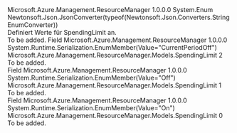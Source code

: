 <Type Name="SpendingLimit" FullName="Microsoft.Azure.Management.ResourceManager.Models.SpendingLimit">
  <TypeSignature Language="C#" Value="public enum SpendingLimit" />
  <TypeSignature Language="ILAsm" Value=".class public auto ansi sealed SpendingLimit extends System.Enum" />
  <TypeSignature Language="DocId" Value="T:Microsoft.Azure.Management.ResourceManager.Models.SpendingLimit" />
  <TypeSignature Language="VB.NET" Value="Public Enum SpendingLimit" />
  <TypeSignature Language="F#" Value="type SpendingLimit = " />
  <AssemblyInfo>
    <AssemblyName>Microsoft.Azure.Management.ResourceManager</AssemblyName>
    <AssemblyVersion>1.0.0.0</AssemblyVersion>
  </AssemblyInfo>
  <Base>
    <BaseTypeName>System.Enum</BaseTypeName>
  </Base>
  <Attributes>
    <Attribute>
      <AttributeName>Newtonsoft.Json.JsonConverter(typeof(Newtonsoft.Json.Converters.StringEnumConverter))</AttributeName>
    </Attribute>
  </Attributes>
  <Docs>
    <summary>
            Definiert Werte für SpendingLimit an.
            </summary>
    <remarks>To be added.</remarks>
  </Docs>
  <Members>
    <Member MemberName="CurrentPeriodOff">
      <MemberSignature Language="C#" Value="CurrentPeriodOff" />
      <MemberSignature Language="ILAsm" Value=".field public static literal valuetype Microsoft.Azure.Management.ResourceManager.Models.SpendingLimit CurrentPeriodOff = int32(2)" />
      <MemberSignature Language="DocId" Value="F:Microsoft.Azure.Management.ResourceManager.Models.SpendingLimit.CurrentPeriodOff" />
      <MemberSignature Language="VB.NET" Value="CurrentPeriodOff" />
      <MemberSignature Language="F#" Value="CurrentPeriodOff = 2" Usage="Microsoft.Azure.Management.ResourceManager.Models.SpendingLimit.CurrentPeriodOff" />
      <MemberType>Field</MemberType>
      <AssemblyInfo>
        <AssemblyName>Microsoft.Azure.Management.ResourceManager</AssemblyName>
        <AssemblyVersion>1.0.0.0</AssemblyVersion>
      </AssemblyInfo>
      <Attributes>
        <Attribute>
          <AttributeName>System.Runtime.Serialization.EnumMember(Value="CurrentPeriodOff")</AttributeName>
        </Attribute>
      </Attributes>
      <ReturnValue>
        <ReturnType>Microsoft.Azure.Management.ResourceManager.Models.SpendingLimit</ReturnType>
      </ReturnValue>
      <MemberValue>2</MemberValue>
      <Docs>
        <summary>To be added.</summary>
      </Docs>
    </Member>
    <Member MemberName="Off">
      <MemberSignature Language="C#" Value="Off" />
      <MemberSignature Language="ILAsm" Value=".field public static literal valuetype Microsoft.Azure.Management.ResourceManager.Models.SpendingLimit Off = int32(1)" />
      <MemberSignature Language="DocId" Value="F:Microsoft.Azure.Management.ResourceManager.Models.SpendingLimit.Off" />
      <MemberSignature Language="VB.NET" Value="Off" />
      <MemberSignature Language="F#" Value="Off = 1" Usage="Microsoft.Azure.Management.ResourceManager.Models.SpendingLimit.Off" />
      <MemberType>Field</MemberType>
      <AssemblyInfo>
        <AssemblyName>Microsoft.Azure.Management.ResourceManager</AssemblyName>
        <AssemblyVersion>1.0.0.0</AssemblyVersion>
      </AssemblyInfo>
      <Attributes>
        <Attribute>
          <AttributeName>System.Runtime.Serialization.EnumMember(Value="Off")</AttributeName>
        </Attribute>
      </Attributes>
      <ReturnValue>
        <ReturnType>Microsoft.Azure.Management.ResourceManager.Models.SpendingLimit</ReturnType>
      </ReturnValue>
      <MemberValue>1</MemberValue>
      <Docs>
        <summary>To be added.</summary>
      </Docs>
    </Member>
    <Member MemberName="On">
      <MemberSignature Language="C#" Value="On" />
      <MemberSignature Language="ILAsm" Value=".field public static literal valuetype Microsoft.Azure.Management.ResourceManager.Models.SpendingLimit On = int32(0)" />
      <MemberSignature Language="DocId" Value="F:Microsoft.Azure.Management.ResourceManager.Models.SpendingLimit.On" />
      <MemberSignature Language="VB.NET" Value="On" />
      <MemberSignature Language="F#" Value="On = 0" Usage="Microsoft.Azure.Management.ResourceManager.Models.SpendingLimit.On" />
      <MemberType>Field</MemberType>
      <AssemblyInfo>
        <AssemblyName>Microsoft.Azure.Management.ResourceManager</AssemblyName>
        <AssemblyVersion>1.0.0.0</AssemblyVersion>
      </AssemblyInfo>
      <Attributes>
        <Attribute>
          <AttributeName>System.Runtime.Serialization.EnumMember(Value="On")</AttributeName>
        </Attribute>
      </Attributes>
      <ReturnValue>
        <ReturnType>Microsoft.Azure.Management.ResourceManager.Models.SpendingLimit</ReturnType>
      </ReturnValue>
      <MemberValue>0</MemberValue>
      <Docs>
        <summary>To be added.</summary>
      </Docs>
    </Member>
  </Members>
</Type>